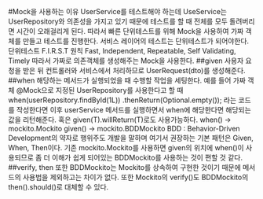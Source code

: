 
#Mock을 사용하는 이유
    UserService를 테스트해야 하는데 UseService는 UserRepository와 의존성을 가지고 있기 때문에
    테스트를 할 때 전체를 모두 돌려버리면 시간이 오래걸리게 된다.
    따라서 빠른 단위테스트를 위해 Mock을 사용하여 가짜 객체를 만들고 테스트를 진행한다.
    서비스 레이어의 테스트는 단위테스트가 되어야한다.
    단위테스트 F.I.R.S.T 원칙
    Fast, Independent, Repeatable, Self Validating, Timely
    따라서 가짜로 의존객체를 생성해주는 Mock을 사용한다.
##given
    사용자 요청을 받은 뒤 컨트롤러와 서비스에서 처리하므로 UserRequest(dto)를
    생성해준다.
##when
    해당하는 메서드가 실행되었을 때 수행할 작업을 세팅한다.
    예를 들어 가짜 객체 @Mock으로 지정된 UserRepository를 사용한다고 할 때
    when(userRepository.findById(1L))
    .thenReturn(Optional.empty());
    라는 코드를 작성한다면 이후 userService 메서드를 실행하면서
    when에 해당한다면 해당되는 값을 리턴해준다.
    혹은 given(T).willReturn(T)로도 사용가능하다.
    when() -> mockito.Mockito
    given() -> mockito.BDDMockito
    BDD : Behavior-Driven Development의 약자로 행위주도 개발을 말하며
    여기서 권장하는 기본 패턴은 Given, When, Then이다.
    기존 mockito.Mockito를 사용하면 given의 위치에 when()이 사용되므로
    좀 더 이해가 쉽게 되어있는 BDDMockito를 사용하는 것이 편할 것 같다.
##verify, then
    또한 BDDMockito는 Mockito를 상속하여 구현한 것이기 때문에 메서드의 사용법을 제외하고는
    차이가 없다. 또한 Mockito의 verify()도 BDDMockito의 then().should()로 대체할 수 있다.

